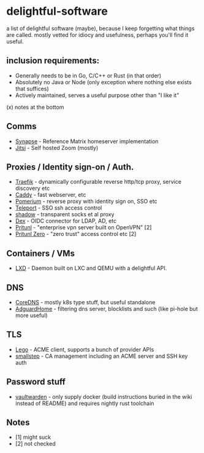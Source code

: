 # delightful-software
a list of delightful software (maybe), because I keep forgetting what things are called. mostly vetted for idiocy and usefulness, perhaps you'll find it useful.

## inclusion requirements:
 * Generally needs to be in Go, C/C++ or Rust (in that order)
 * Absolutely no Java or Node (only exception where nothing else exists that suffices)
 * Actively maintained, serves a useful purpose other than "I like it"

(x) notes at the bottom

## Comms
 * [Synapse](https://github.com/matrix-org/synapse) - Reference Matrix homeserver implementation
 * [Jitsi](https://jitsi.org) - Self hosted Zoom (mostly)

## Proxies / Identity sign-on / Auth.
 * [Traefik](https://traefik.io) - dynamically configurable reverse http/tcp proxy, service discovery etc
 * [Caddy](https://caddyserver.com) - fast webserver, etc
 * [Pomerium](https://www.pomerium.io) - reverse proxy with identity sign on, SSO etc
 * [Teleport](https://goteleport.com) - SSO ssh access control
 * [shadow](https://github.com/imgk/shadow) - transparent socks et al proxy
 * [Dex](https://github.com/dexidp/dex) - OIDC connector for LDAP, AD, etc
 * [Pritunl](https://github.com/pritunl/pritunl) - "enterprise vpn server built on OpenVPN" [2]
 * [Pritunl Zero](https://github.com/pritunl/pritunl-zero) - "zero trust" access control etc [2]

## Containers / VMs
 * [LXD](https://github.com/lxc/lxd) - Daemon built on LXC and QEMU with a delightful API.

## DNS
 * [CoreDNS](https://coredns.io) - mostly k8s type stuff, but useful standalone
 * [AdguardHome](https://github.com/AdguardTeam/AdGuardHome) - filtering dns server, blocklists and such (like pi-hole but more useful)

## TLS
 * [Lego](https://github.com/go-acme/lego) - ACME client, supports a bunch of provider APIs
 * [smallstep](https://github.com/smallstep/certificates) - CA management including an ACME server and SSH key auth

## Password stuff
 * [vaultwarden](https://github.com/dani-garcia/vaultwarden) - only supply docker (build instructions buried in the wiki instead of README) and requires nightly rust toolchain

## Notes
 * [1] might suck
 * [2] not checked
